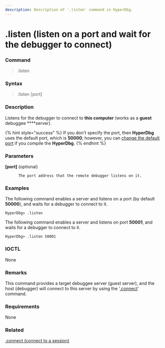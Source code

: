 ```yaml
---
description: Description of '.listen' command in HyperDbg.
---
```


# .listen \(listen on a port and wait for the debugger to connect\)

### Command

> .listen

### Syntax

> .listen \[port\]

### Description

Listens for the debugger to connect to **this computer** \(works as a **guest** debuggee ****server\).

{% hint style="success" %}
If you don't specify the port, then **HyperDbg** uses the default port, which is **50000**; however, you can [change the default port](https://docs.hyperdbg.com/tips-and-tricks/misc/customize-build) if you compile the **HyperDbg**.
{% endhint %}

### Parameters

**\[port\]** \(optional\)

          The port address that the remote debugger listens on it.

### Examples

The following command enables a server and listens on a port \(by default **50000**\), and waits for a debugger to connect to it.

```text
HyperDbg> .listen
```

The following command enables a server and listens on port  **50001**, and waits for a debugger to connect to it.

```text
HyperDbg> .listen 50001
```

### IOCTL

None

### **Remarks**

This command provides a target debuggee server \(guest server\), and the host \(debugger\) will connect to this server by using the '[.connect](https://docs.hyperdbg.com/commands/meta-commands/.connect)' command.

### Requirements

None

### Related

[.connect \(connect to a session\)](https://docs.hyperdbg.com/commands/meta-commands/.connect)

